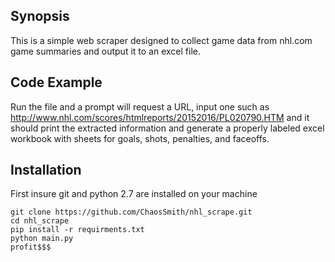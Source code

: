 ## Synopsis

This is a simple web scraper designed to collect game data from nhl.com game summaries and output it to an excel file.

## Code Example

Run the file and a prompt will request a URL, input one such as http://www.nhl.com/scores/htmlreports/20152016/PL020790.HTM and it should print the extracted information and generate a properly labeled excel workbook with sheets for goals, shots, penalties, and faceoffs.

## Installation

First insure git and python 2.7 are installed on your machine

```
git clone https://github.com/ChaosSmith/nhl_scrape.git
cd nhl_scrape
pip install -r requirments.txt
python main.py
profit$$$
```
